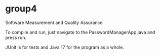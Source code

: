 # group4
Software Measurement and Quality Assurance

To compile and run, just navigate to the PasswordManagerApp.java and press run.

JUnit is for tests and Java 17 for the program as a whole.